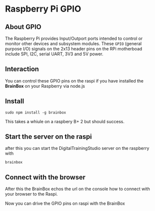 # Raspberry Pi GPIO 

## About GPIO
The Raspberry Pi provides Input/Outport ports 
intended to control or monitor other devices and 
subsystem modules. These `GPIO` (general purpose I/O) 
signals on the 2x13 header pins on the RPi motherboad  
include SPI, I2C, serial UART, 3V3 and 5V power.

## Interaction
You can control these GPIO pins on the raspi if you have installed
the **BrainBox** on your Raspberry via node.js

## Install

```
sudo npm install -g brainbox
````

This takes a whiule on a raspbery B+ 2 but should success.

## Start the server on the raspi
after this you can start the DigitalTrainingStudio server on the raspberry
with

```
brainbox 
```

## Connect with the browser

After this the BrainBox echos the url on the console 
how to connect with your browser to the Raspi.

Now you can drive the GPIO pins on raspi with the BrainBox

